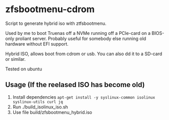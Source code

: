 # zfsbootmenu-cdrom
Script to generate hybrid iso with ztfsbootmenu. 

Used by me to boot Truenas off a NVMe running off a PCIe-card on a BIOS-only proliant server.
Probably useful for somebody else running old hardware without EFI support.

Hybrid ISO, allows boot from cdrom or usb. You can also dd it to a SD-card or similar.

Tested on ubuntu

## Usage (If the reelased ISO has become old)
1. Install dependencies `apt-get install -y syslinux-common isolinux syslinux-utils curl jq`
2. Run ./build_isolinux_iso.sh
3. Use file build/zfsbootmenu_hybrid.iso
